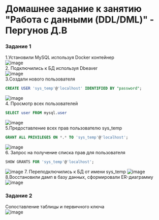 # Домашнее задание к занятию "Работа с данными (DDL/DML)" - Пергунов Д.В

### Задание 1
1.Установили MySQL используя Docker контейнер  
![image](https://github.com/dimindrol/12-02-DDL-DML/assets/103885836/7a3da180-5ff9-4c5b-87ec-e1d77b64f013)  
2. Подключились к БД используя Dbeaver  
![image](https://github.com/dimindrol/12-02-DDL-DML/assets/103885836/95eb8916-ce65-40d3-9bbd-2b03b6d03444)   
3.Создали нового пользователя  
```sql
CREATE USER 'sys_temp'@'localhost' IDENTIFIED BY "password";
```
![image](https://github.com/dimindrol/12-02-DDL-DML/assets/103885836/e27eb60b-1af1-4fc5-b59a-5e0a18e8cc61)  
4. Просмотр всех пользователей
```sql
SELECT user FROM mysql.user
```
![image](https://github.com/dimindrol/12-02-DDL-DML/assets/103885836/41879eed-996f-4004-8508-8efebdcd95e2)  
5.Предоставление всех прав пользователю sys_temp
```sql
GRANT ALL PRIVILEGES ON *.* TO 'sys_temp'@'localhost';
```
![image](https://github.com/dimindrol/12-02-DDL-DML/assets/103885836/b088a47a-8a60-4e66-b2f5-976426af6e42)  
6. Запрос на получение списка прав для пользователя  
```sql
SHOW GRANTS FOR 'sys_temp'@'localhost';
```
![image](https://github.com/dimindrol/12-02-DDL-DML/assets/103885836/d7cf378a-5f79-4c25-a8d4-b06c49de8eec)
7. Переподключились к БД от имени sys_temp
![image](https://github.com/dimindrol/12-02-DDL-DML/assets/103885836/b0158b7a-c988-4ed3-b345-ee3b80542559)  
8.Восстановили дамп в базу данных, сформировали ER-диаграмму
![image](https://github.com/dimindrol/12-02-DDL-DML/assets/103885836/1be8a43e-dc51-40db-a91a-85cbcc8ff9c1)

### Задание 2  
Сопоставление таблицы и первичного ключа  
![image](https://github.com/dimindrol/12-02-DDL-DML/assets/103885836/e5bc5d5a-a4c6-417b-8c9f-6a07b79db5da)  












